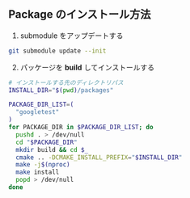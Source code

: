 ## Package のインストール方法

1. submodule をアップデートする

```bash
git submodule update --init
```

2. パッケージを **build** してインストールする

```bash
# インストールする先のディレクトリパス
INSTALL_DIR="$(pwd)/packages"

PACKAGE_DIR_LIST=(
  "googletest"
)
for PACKAGE_DIR in $PACKAGE_DIR_LIST; do
  pushd . > /dev/null
  cd "$PACKAGE_DIR"
  mkdir build && cd $_
  cmake .. -DCMAKE_INSTALL_PREFIX="$INSTALL_DIR"
  make -j$(nproc)
  make install
  popd > /dev/null
done
```
